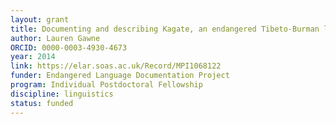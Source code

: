 ```yaml
---
layout: grant
title: Documenting and describing Kagate, an endangered Tibeto-Burman language of Nepal
author: Lauren Gawne
ORCID: 0000-0003-4930-4673
year: 2014
link: https://elar.soas.ac.uk/Record/MPI1068122
funder: Endangered Language Documentation Project
program: Individual Postdoctoral Fellowship
discipline: linguistics
status: funded
---
```

